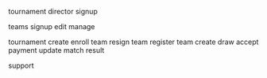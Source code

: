 tournament director
    signup
    

teams
    signup
    edit
    manage

tournament
    create
    enroll team
    resign team
    register team
    create draw
    accept payment
    update match result

support


